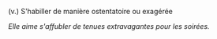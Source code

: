 (v.) S'habiller de manière ostentatoire ou exagérée

*Elle aime s'affubler de tenues extravagantes pour les soirées.*